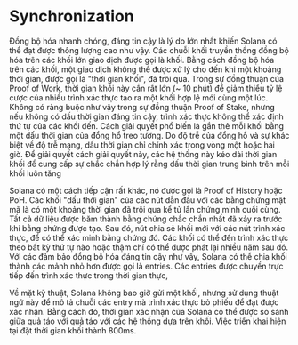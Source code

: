# Synchronization

Đồng bộ hóa nhanh chóng, đáng tin cậy là lý do lớn nhất khiến Solana có thể đạt được thông lượng cao như vậy. Các chuỗi khối truyền thống đồng bộ hóa trên các khối lớn giao dịch được gọi là khối. Bằng cách đồng bộ hóa trên các khối, một giao dịch không thể được xử lý cho đến khi một khoảng thời gian, được gọi là "thời gian khối", đã trôi qua. Trong sự đồng thuận của Proof of Work, thời gian khối này cần rất lớn (~ 10 phút) để giảm thiểu tỷ lệ cược của nhiều trình xác thực tạo ra một khối hợp lệ mới cùng một lúc. Không có ràng buộc như vậy trong sự đồng thuận Proof of Stake, nhưng nếu không có dấu thời gian đáng tin cậy, trình xác thực không thể xác định thứ tự của các khối đến. Cách giải quyết phổ biến là gắn thẻ mỗi khối bằng một dấu thời gian của đồng hồ treo tường. Do độ trễ của đồng hồ và sự khác biệt về độ trễ mạng, dấu thời gian chỉ chính xác trong vòng một hoặc hai giờ. Để giải quyết cách giải quyết này, các hệ thống này kéo dài thời gian khối để cung cấp sự chắc chắn hợp lý rằng dấu thời gian trung bình trên mỗi khối luôn tăng

Solana có một cách tiếp cận rất khác, nó được gọi là Proof of History hoặc PoH. Các khối "dấu thời gian" của các nút dẫn đầu với các bằng chứng mật mã là có một khoảng thời gian đã trôi qua kể tử lần chứng minh cuối cùng. Tất cả dữ liệu được băm thành bằng chứng chắc chắn nhất đã xảy ra trước khi bằng chứng được tạo. Sau đó, nút chia sẻ khối mới với các nút trình xác thực, để có thể xác minh bằng chứng đó. Các khối có thể đến trình xác thực theo bất kỳ thứ tự nào hoặc thậm chí có thể được phát lại nhiều năm sau đó. Với các đảm bảo đồng bộ hóa đáng tin cậy như vậy, Solana có thể chia khối thành các mảnh nhỏ hơn được gọi là entries. Các entries được chuyền trực tiếp đến trình xác thực trong thời gian thực,

Về mặt kỹ thuật, Solana không bao giờ gửi một khối, nhưng sử dụng thuật ngữ này để mô tả chuỗi các entry mà trình xác thực bỏ phiếu để đạt được xác nhận. Bằng cách đó, thời gian xác nhận của Solana có thể được so sánh giữa quả táo với quả táo với các hệ thống dựa trên khối. Việc triển khai hiện tại đặt thời gian khối thành 800ms.